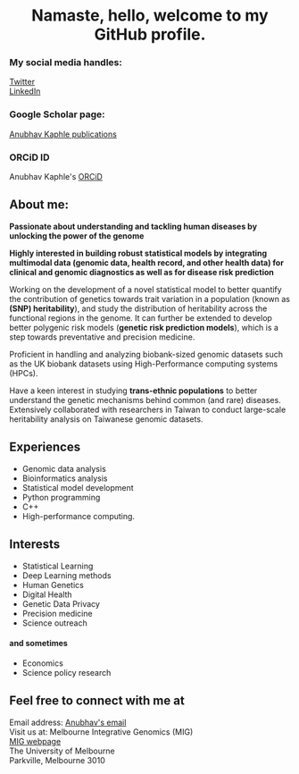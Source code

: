 <h1 align="center">Namaste, hello, welcome to my GitHub profile.

### My social media handles:
<a href="https://twitter.com/KaphleAnubhav" target="_blank" > Twitter </a>  <br>
<a href="https://www.linkedin.com/in/anubhavkaphle00001/" target="_blank" > LinkedIn </a>
  
### Google Scholar page:
<a href="https://scholar.google.co.in/citations?user=B2vwpDoAAAAJ&hl=en" target="_blank"> Anubhav Kaphle publications </a>

### ORCiD ID
Anubhav Kaphle's <a href="https://orcid.org/
  0000-0002-1972-6819" > ORCiD </a>

## About me:
**Passionate about understanding and tackling human diseases by unlocking the power of the genome**

**Highly interested in building robust statistical models by integrating multimodal data (genomic data, health record, and other health data) for clinical and genomic diagnostics as well as for disease risk prediction**

Working on the development of a novel statistical model to better quantify the contribution of genetics towards trait variation in a population (known as **(SNP) heritability**), and study the distribution of heritability across the functional regions in the genome. It can further be extended to develop better polygenic risk models (**genetic risk prediction models**), which is a step towards preventative and precision medicine.

Proficient in handling and analyzing biobank-sized genomic datasets such as the UK biobank datasets using High-Performance computing systems (HPCs).

Have a keen interest in studying **trans-ethnic populations** to better understand the genetic mechanisms behind common (and rare) diseases. Extensively collaborated with researchers in Taiwan to conduct large-scale heritability analysis on Taiwanese genomic datasets.

## Experiences
- Genomic data analysis
- Bioinformatics analysis 
- Statistical model development
- Python programming
- C++
- High-performance computing.

## Interests
- Statistical Learning
- Deep Learning methods
- Human Genetics
- Digital Health
- Genetic Data Privacy
- Precision medicine
- Science outreach

#### and sometimes 
- Economics
- Science policy research

## Feel free to connect with me at 
Email address: <a href="mailto:anubhavkaphle@gmail.com">Anubhav's email</a> <br>
Visit us at: Melbourne Integrative Genomics (MIG)<br>
<a href="https://sites.research.unimelb.edu.au/integrative-genomics/MIG-home" target="_blank" > MIG webpage </a> <br>
The University of Melbourne <br>
Parkville, Melbourne 3010 <br>
